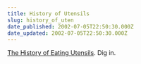 ```yaml
---
title: History of Utensils
slug: history_of_uten
date_published: 2002-07-05T22:50:30.000Z
date_updated: 2002-07-05T22:50:30.000Z
---
```


[The History of Eating Utensils](http://www.calacademy.org/research/anthropology/utensil/). Dig in.
